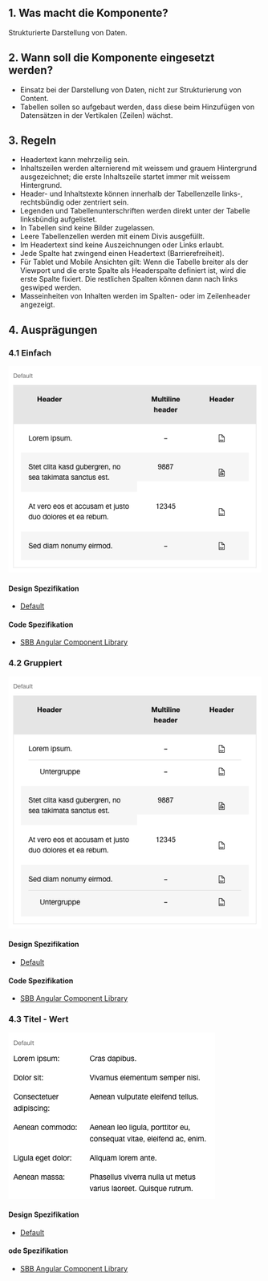 ## 1. Was macht die Komponente?
Strukturierte Darstellung von Daten.

## 2. Wann soll die Komponente eingesetzt werden? 
* Einsatz bei der Darstellung von Daten, nicht zur Strukturierung von Content.
* Tabellen sollen so aufgebaut werden, dass diese beim Hinzufügen von Datensätzen in der Vertikalen (Zeilen) wächst.

## 3. Regeln 
* Headertext kann mehrzeilig sein.
* Inhaltszeilen werden alternierend mit weissem und grauem Hintergrund ausgezeichnet; die erste Inhaltszeile startet immer mit weissem Hintergrund.
* Header- und Inhaltstexte können innerhalb der Tabellenzelle links-, rechtsbündig oder zentriert sein.
* Legenden und Tabellenunterschriften werden direkt unter der Tabelle linksbündig aufgelistet.
* In Tabellen sind keine Bilder zugelassen.
* Leere Tabellenzellen werden mit einem Divis ausgefüllt.
* Im Headertext sind keine Auszeichnungen oder Links erlaubt.
* Jede Spalte hat zwingend einen Headertext (Barrierefreiheit).
* Für Tablet und Mobile Ansichten gilt: Wenn die Tabelle breiter als der Viewport und die erste Spalte als Headerspalte definiert ist, wird die erste Spalte fixiert. Die restlichen Spalten können dann nach links geswiped werden.
* Masseinheiten von Inhalten werden im Spalten- oder im Zeilenheader angezeigt.

## 4. Ausprägungen 
### 4.1 Einfach
![Darstellung der Komponente Tabelle als einfache Tabelle](https://raw.githubusercontent.com/sbb-design-systems/design-system-website-documentation/master/documentation/components/table/images/table_simple.png 'class: image')

#### Design Spezifikation
* [Default](https://sbb.invisionapp.com/d/main#/console/15744722/345267417/inspect)

#### Code Spezifikation
* [SBB Angular Component Library](https://sbb-angular.app.sbb.ch/latest/public/components/table)

### 4.2 Gruppiert
![Darstellung der Komponente Tabelle mit Untergruppen in den Zeilen](https://raw.githubusercontent.com/sbb-design-systems/design-system-website-documentation/master/documentation/components/table/images/table_grouped.png 'class: image')

#### Design Spezifikation
* [Default](https://sbb.invisionapp.com/d/main#/console/15744722/345267418/inspect)

#### Code Spezifikation
* [SBB Angular Component Library](https://sbb-angular.app.sbb.ch/latest/public/components/table)

### 4.3 Titel - Wert
![Darstellung der Komponente Tabelle als Titel-Wert Auflistung](https://raw.githubusercontent.com/sbb-design-systems/design-system-website-documentation/master/documentation/components/table/images/table_key_value.png 'class: image')

#### Design Spezifikation
* [Default](https://sbb.invisionapp.com/d/main#/console/15744722/345267419/inspect)

#### ode Spezifikation
* [SBB Angular Component Library](https://sbb-angular.app.sbb.ch/latest/public/components/table)